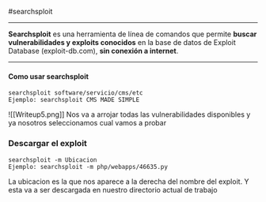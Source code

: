 #searchsploit

------

**Searchsploit** es una herramienta de línea de comandos que permite **buscar vulnerabilidades y exploits conocidos** en la base de datos de Exploit Database (exploit-db.com), **sin conexión a internet**.

-------

#### Como usar searchsploit
```shell
searchsploit software/servicio/cms/etc
Ejemplo: searchsploit CMS MADE SIMPLE
```
![[Writeup5.png]]
Nos va a arrojar todas las vulnerabilidades disponibles y ya nosotros seleccionamos cual vamos a probar

### Descargar el exploit
```shell
searchsploit -m Ubicacion
Ejemplo: searchsploit -m php/webapps/46635.py
```
La ubicacion es la que nos aparece a la derecha del nombre del exploit. Y esta va a ser descargada en nuestro directorio actual de trabajo
